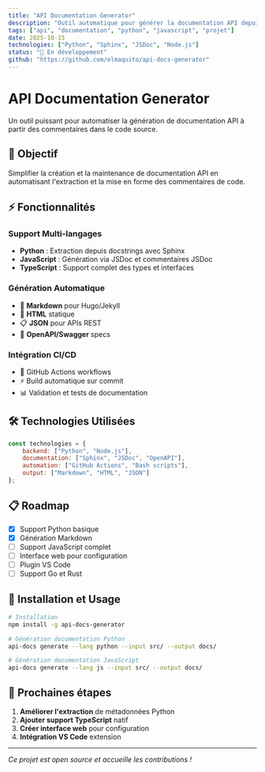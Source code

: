 ```yaml
---
title: "API Documentation Generator"
description: "Outil automatique pour générer la documentation API depuis les commentaires de code"
tags: ["api", "documentation", "python", "javascript", "projet"]
date: 2025-10-15
technologies: ["Python", "Sphinx", "JSDoc", "Node.js"]
status: "🚧 En développement"
github: "https://github.com/elmaquito/api-docs-generator"
---
```


# API Documentation Generator

Un outil puissant pour automatiser la génération de documentation API à partir des commentaires dans le code source.

## 🎯 Objectif

Simplifier la création et la maintenance de documentation API en automatisant l'extraction et la mise en forme des commentaires de code.

## ⚡ Fonctionnalités

### Support Multi-langages
- **Python** : Extraction depuis docstrings avec Sphinx
- **JavaScript** : Génération via JSDoc et commentaires JSDoc
- **TypeScript** : Support complet des types et interfaces

### Génération Automatique
- 📄 **Markdown** pour Hugo/Jekyll
- 📖 **HTML** statique
- 📋 **JSON** pour APIs REST
- 🔗 **OpenAPI/Swagger** specs

### Intégration CI/CD
- 🔄 GitHub Actions workflows
- ⚡ Build automatique sur commit
- 📊 Validation et tests de documentation

## 🛠️ Technologies Utilisées

```javascript
const technologies = {
    backend: ["Python", "Node.js"],
    documentation: ["Sphinx", "JSDoc", "OpenAPI"],
    automation: ["GitHub Actions", "Bash scripts"],
    output: ["Markdown", "HTML", "JSON"]
};
```

## 📋 Roadmap

- [x] Support Python basique
- [x] Génération Markdown 
- [ ] Support JavaScript complet
- [ ] Interface web pour configuration
- [ ] Plugin VS Code
- [ ] Support Go et Rust

## 🚀 Installation et Usage

```bash
# Installation
npm install -g api-docs-generator

# Génération documentation Python
api-docs generate --lang python --input src/ --output docs/

# Génération documentation JavaScript  
api-docs generate --lang js --input src/ --output docs/
```

## 🎯 Prochaines étapes

1. **Améliorer l'extraction** de métadonnées Python
2. **Ajouter support TypeScript** natif
3. **Créer interface web** pour configuration
4. **Intégration VS Code** extension

---

*Ce projet est open source et accueille les contributions !*